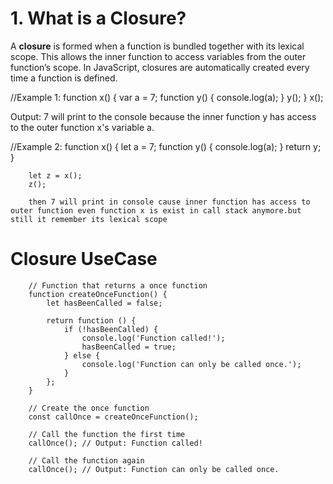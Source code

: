 # 1. What is a Closure?

A **closure** is formed when a function is bundled together with its lexical scope. This allows the inner function to access variables from the outer function’s scope. In JavaScript, closures are automatically created every time a function is defined.

//Example 1:
        function x() {
            var a = 7;
            function y() {
                console.log(a);
            }
            y();
        }
        x();

Output: 7 will print to the console because the inner function y has access to the outer function x's variable a.

//Example 2:
        function x() {
            let a = 7;
            function y() {
                console.log(a);
            }
            return y;
        }

        let z = x();
        z();

        then 7 will print in console cause inner function has access to outer function even function x is exist in call stack anymore.but still it remember its lexical scope


# Closure UseCase

        // Function that returns a once function
        function createOnceFunction() {
            let hasBeenCalled = false;

            return function () {
                if (!hasBeenCalled) {
                    console.log('Function called!');
                    hasBeenCalled = true;
                } else {
                    console.log('Function can only be called once.');
                }
            };
        }

        // Create the once function
        const callOnce = createOnceFunction();

        // Call the function the first time
        callOnce(); // Output: Function called!

        // Call the function again
        callOnce(); // Output: Function can only be called once.
```
